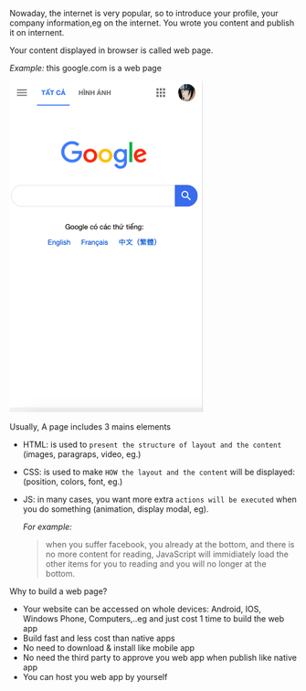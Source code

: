 Nowaday, the internet is very popular, so to introduce your profile, your company information,eg on the internet. You wrote you content and publish it on internent.

Your content displayed in browser is called web page. 

_Example:_
this google.com is a web page

![web page](./images/web-page.png)



Usually, A page includes 3 mains elements
- HTML: is used to `present the structure of layout and the content` (images, paragraps, video, eg.)
- CSS: is used to make `HOW the layout and the content` will be displayed: (position, colors, font, eg.)
- JS: in many cases, you want more extra `actions will be executed` when you 
do something (animation, display modal, eg). 
     
     _For example:_ 
    > when you suffer facebook, you already at the bottom, and there is no more content for reading, JavaScript will immidiately load the other items for you to reading and you will no longer at the bottom.


Why to build a web page?
- Your website can be accessed on whole devices: Android, IOS, Windows Phone, Computers,..eg and just cost 1 time to build the web app
- Build fast and less cost than native apps
- No need to download & install like mobile app
- No need the third party to approve you web app when publish like native app
- You can host you web app by yourself

